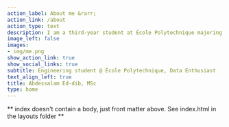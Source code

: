 ```yaml
---
action_label: About me &rarr;
action_link: /about
action_type: text
description: I am a third-year student at École Polytechnique majoring in applied mathematics with an entrepreneurship minor. Passionate about data science and its applications, my goal is to improve human life thanks to data-driven solutions.
image_left: false
images:
- img/me.png
show_action_link: true
show_social_links: true
subtitle: Engineering student @ École Polytechnique, Data Enthusiast
text_align_left: true
title: Abdessalam Ed-dib, MSc
type: home
---
```


** index doesn't contain a body, just front matter above.
See index.html in the layouts folder **
